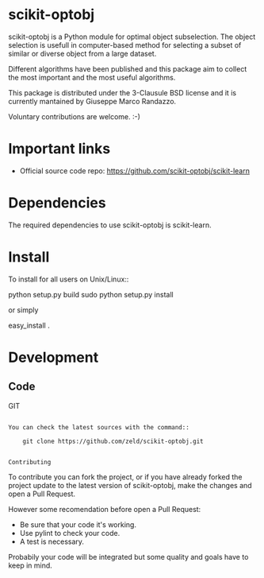 scikit-optobj
=============

scikit-optobj is a Python module for optimal object subselection.
The object selection is usefull in computer-based method 
for selecting a subset of similar or diverse object from a large dataset.

Different algorithms have been published and this package aim to collect 
the most important and the most useful algorithms.

This package is distributed under the 3-Clausule BSD license 
and it is currently mantained by Giuseppe Marco Randazzo. 

Voluntary contributions are welcome. :-)

Important links
===============

- Official source code repo: https://github.com/scikit-optobj/scikit-learn

Dependencies
============

The required dependencies to use scikit-optobj is scikit-learn.


Install
=======

To install for all users on Unix/Linux::

  python setup.py build
  sudo python setup.py install

or simply

  easy_install .

Development
===========

Code
----

GIT
~~~

You can check the latest sources with the command::

    git clone https://github.com/zeld/scikit-optobj.git


Contributing
~~~~~~~~~~~~

To contribute you can fork the project, or if you have already forked the project
update to the latest version of scikit-optobj, make the changes and open a Pull Request.

However some recomendation before open a Pull Request:
  * Be sure that your code it's working.
  * Use pylint to check your code.
  * A test is necessary.
  
Probabily your code will be integrated but some quality and goals have to keep in mind.
